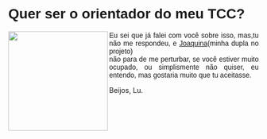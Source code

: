 <!DOCTYPE html>
<html>
  <head>
  </head>
    <body id="cor">
      <style>
        #cor{
        background:(199, 193, 199);
        }
         #titulo{
        font-family:arial;
        background-color(grey);
        }
        #paragrafo{
        font-family:arial;
        fonte-size:25px;
       }
      </style>
      <h1 id="titulo">Quer ser o orientador do meu TCC? </h1>
      <img src="https://media1.tenor.com/images/9187a7bea0600ed2ae6a9cddfa4e906f/tenor.gif?itemid=5751222" width="200px" height="200px" align="left"/>
      <p id="paragrafo" align="justify">Eu sei que já falei com você sobre isso, mas,tu não me respondeu, e <a href="https://www.instagram.com/p/BxLpZsrn92u/?utm_source=ig_web_button_share_sheet">Joaquina</a>(minha dupla no projeto)<br>não para de me perturbar, se você estiver muito ocupado, ou simplismente não quiser, eu entendo, mas gostaria muito que tu  aceitasse.</p>  
      <p>Beijos, Lu.  </p>
    </body>
<html>  
  
